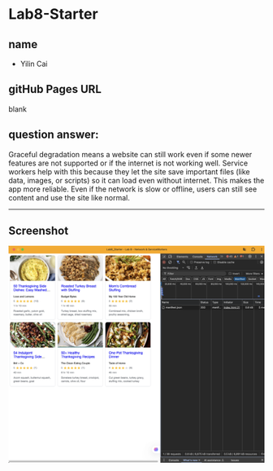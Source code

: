 # Lab8-Starter

## name
- Yilin Cai

## gitHub Pages URL
blank

## question answer:

Graceful degradation means a website can still work even if some newer features are not supported or if the internet is not working well. Service workers help with this because they let the site save important files (like data, images, or scripts) so it can load even without internet. This makes the app more reliable. Even if the network is slow or offline, users can still see content and use the site like normal.

---

## Screenshot

![PWA Installation Screenshot](pwa.png)
